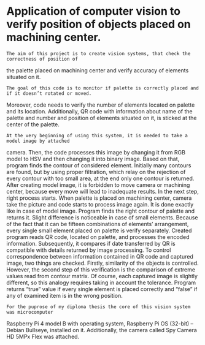 # Application of computer vision to verify position of objects placed on machining center. 


    The aim of this project is to create vision systems, that check the correctness of position of 
the palette placed on machining center and verify accuracy of elements situated on it. 

    The goal of this code is to monitor if palette is correctly placed and if it doesn’t rotated or moved. 
Moreover, code needs to verify the number of elements located on palette and its location. Additionally, QR code 
with information about name of the palette and number and position of elements situated on it, is 
sticked at the center of the palette. 

    At the very beginning of using this system, it is needed to take a model image by attached 
camera. Then, the code processes this image by changing it from RGB model to HSV and then 
changing it into binary image. Based on that, program finds the contour of considered element. 
Initially many contours are found, but by using proper filtration, which relay on the rejection of 
every contour with too small area, at the end only one contour is returned. After creating model 
image, it is forbidden to move camera or machining center, because every move will lead to 
inadequate results. 
    In the next step, right process starts. When palette is placed on machining center, camera take 
the picture and code starts to process image again. It is done exactly like in case of model image. 
Program finds the right contour of palette and returns it. Slight difference is noticeable in case of 
small elements. Because of the fact that it can be fifteen combinations of elements’ arrangement, 
every single small element placed on palette is verify separately. 
    Created program reads QR code, located on palette, and processes the encoded information. 
Subsequently, it compares if date transferred by QR is compatible with details returned by image 
processing. 
    To control correspondence between information contained in QR code and captured image, 
two things are checked. Firstly, similarity of the objects is controlled. However, the second step 
of this verification is the comparison of extreme values read from contour matrix. Of course, each 
captured image is slightly different, so this analogy requires taking in account the tolerance. 
Program returns “true” value if every single element is placed correctly and “false” if any of 
examined item is in the wrong position. 

    For the puprose of my diploma thesis the core of this vision system was microcomputer 
Raspberry Pi 4 model B with operating system, Raspberry Pi OS (32-bit) – Debian Bullseye, 
installed on it. Additionally, the camera called Spy Camera HD 5MPx Flex was attached. 
